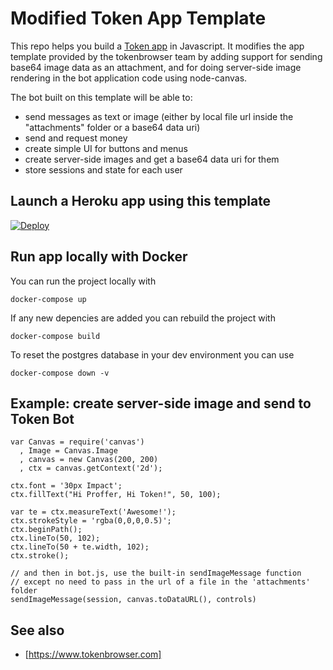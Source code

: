 # Modified Token App Template

This repo helps you build a [Token app](https://www.tokenbrowser.com) in Javascript. It modifies the app template provided by the tokenbrowser team by adding support for sending base64 image data as an attachment, and for doing server-side image rendering in the bot application code using node-canvas.

The bot built on this template will be able to:

* send messages as text or image (either by local file url inside the "attachments" folder or a base64 data uri)
* send and request money
* create simple UI for buttons and menus
* create server-side images and get a base64 data uri for them
* store sessions and state for each user

## Launch a Heroku app using this template

[![Deploy](https://www.herokucdn.com/deploy/button.svg)](https://heroku.com/deploy?template=https://github.com/proffernetwork/token-app-template)

## Run app locally with Docker

You can run the project locally with

```
docker-compose up
```

If any new depencies are added you can rebuild the project with

```
docker-compose build
```

To reset the postgres database in your dev environment you can use

```
docker-compose down -v
```

## Example: create server-side image and send to Token Bot

```
var Canvas = require('canvas')
  , Image = Canvas.Image
  , canvas = new Canvas(200, 200)
  , ctx = canvas.getContext('2d');

ctx.font = '30px Impact';
ctx.fillText("Hi Proffer, Hi Token!", 50, 100);

var te = ctx.measureText('Awesome!');
ctx.strokeStyle = 'rgba(0,0,0,0.5)';
ctx.beginPath();
ctx.lineTo(50, 102);
ctx.lineTo(50 + te.width, 102);
ctx.stroke();

// and then in bot.js, use the built-in sendImageMessage function
// except no need to pass in the url of a file in the 'attachments' folder
sendImageMessage(session, canvas.toDataURL(), controls)
```

## See also

* [https://www.tokenbrowser.com]
